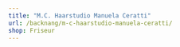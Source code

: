 ```yaml
---
title: "M.C. Haarstudio Manuela Ceratti"
url: /backnang/m-c-haarstudio-manuela-ceratti/
shop: Friseur
---
```

